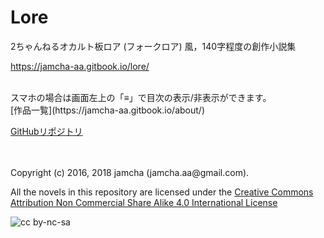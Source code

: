 # Lore

2ちゃんねるオカルト板ロア (フォークロア) 風，140字程度の創作小説集

<https://jamcha-aa.gitbook.io/lore/>

<br>
スマホの場合は画面左上の「≡」で目次の表示/非表示ができます。

<br>
[作品一覧](https://jamcha-aa.gitbook.io/about/)

[GitHubリポジトリ](https://github.com/jamcha-aa/Lore)

<br>
<br>
Copyright (c) 2016, 2018 jamcha (jamcha.aa@gmail.com).

All the novels in this repository are licensed under the [Creative Commons Attribution Non Commercial Share Alike 4.0 International License](http://creativecommons.org/licenses/by-nc-sa/4.0/deed)

![cc by-nc-sa](http://i.creativecommons.org/l/by-nc-sa/4.0/88x31.png)
